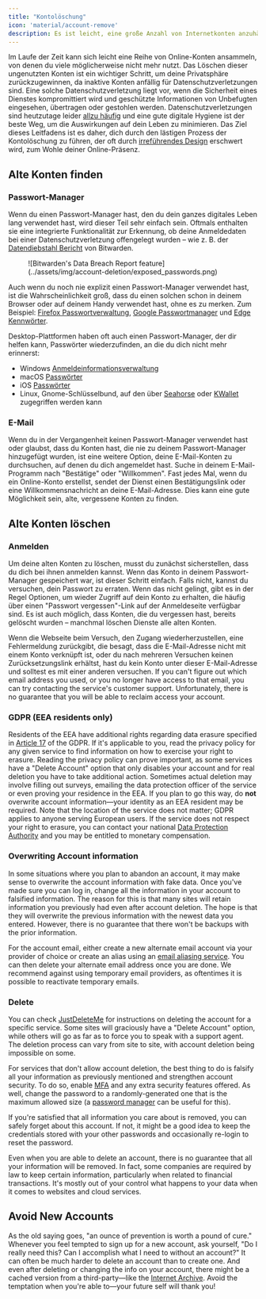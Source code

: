 ```yaml
---
title: "Kontolöschung"
icon: 'material/account-remove'
description: Es ist leicht, eine große Anzahl von Internetkonten anzuhäufen. Hier sind einige Tipps, wie du deine Sammlung entrümpeln kannst.
---
```


Im Laufe der Zeit kann sich leicht eine Reihe von Online-Konten ansammeln, von denen du viele möglicherweise nicht mehr nutzt. Das Löschen dieser ungenutzten Konten ist ein wichtiger Schritt, um deine Privatsphäre zurückzugewinnen, da inaktive Konten anfällig für Datenschutzverletzungen sind. Eine solche Datenschutzverletzung liegt vor, wenn die Sicherheit eines Dienstes kompromittiert wird und geschützte Informationen von Unbefugten eingesehen, übertragen oder gestohlen werden. Datenschutzverletzungen sind heutzutage leider [allzu häufig](https://haveibeenpwned.com/PwnedWebsites) und eine gute digitale Hygiene ist der beste Weg, um die Auswirkungen auf dein Leben zu minimieren. Das Ziel dieses Leitfadens ist es daher, dich durch den lästigen Prozess der Kontolöschung zu führen, der oft durch [irreführendes Design](https://deceptive.design) erschwert wird, zum Wohle deiner Online-Präsenz.

## Alte Konten finden

### Passwort-Manager

Wenn du einen Passwort-Manager hast, den du dein ganzes digitales Leben lang verwendet hast, wird dieser Teil sehr einfach sein. Oftmals enthalten sie eine integrierte Funktionalität zur Erkennung, ob deine Anmeldedaten bei einer Datenschutzverletzung offengelegt wurden – wie z. B. der [Datendiebstahl Bericht](https://bitwarden.com/blog/have-you-been-pwned) von Bitwarden.

<figure markdown>
  ![Bitwarden's Data Breach Report feature](../assets/img/account-deletion/exposed_passwords.png)
</figure>

Auch wenn du noch nie explizit einen Passwort-Manager verwendet hast, ist die Wahrscheinlichkeit groß, dass du einen solchen schon in deinem Browser oder auf deinem Handy verwendet hast, ohne es zu merken. Zum Beispiel: [Firefox Passwortverwaltung](https://support.mozilla.org/kb/password-manager-remember-delete-edit-logins), [Google Passwortmanager](https://passwords.google.com/intro) und [Edge Kennwörter](https://support.microsoft.com/microsoft-edge/save-or-forget-passwords-in-microsoft-edge-b4beecb0-f2a8-1ca0-f26f-9ec247a3f336).

Desktop-Plattformen haben oft auch einen Passwort-Manager, der dir helfen kann, Passwörter wiederzufinden, an die du dich nicht mehr erinnerst:

- Windows [Anmeldeinformationsverwaltung](https://support.microsoft.com/windows/accessing-credential-manager-1b5c916a-6a16-889f-8581-fc16e8165ac0)
- macOS [Passwörter](https://support.apple.com/HT211145)
- iOS [Passwörter](https://support.apple.com/HT211146)
- Linux, Gnome-Schlüsselbund, auf den über [Seahorse](https://wiki.gnome.org/Apps/Seahorse) oder [KWallet](https://userbase.kde.org/KDE_Wallet_Manager) zugegriffen werden kann

### E-Mail

Wenn du in der Vergangenheit keinen Passwort-Manager verwendet hast oder glaubst, dass du Konten hast, die nie zu deinem Passwort-Manager hinzugefügt wurden, ist eine weitere Option, deine E-Mail-Konten zu durchsuchen, auf denen du dich angemeldet hast. Suche in deinem E-Mail-Programm nach "Bestätige" oder "Willkommen". Fast jedes Mal, wenn du ein Online-Konto erstellst, sendet der Dienst einen Bestätigungslink oder eine Willkommensnachricht an deine E-Mail-Adresse. Dies kann eine gute Möglichkeit sein, alte, vergessene Konten zu finden.

## Alte Konten löschen

### Anmelden

Um deine alten Konten zu löschen, musst du zunächst sicherstellen, dass du dich bei ihnen anmelden kannst. Wenn das Konto in deinem Passwort-Manager gespeichert war, ist dieser Schritt einfach. Falls nicht, kannst du versuchen, dein Passwort zu erraten. Wenn das nicht gelingt, gibt es in der Regel Optionen, um wieder Zugriff auf dein Konto zu erhalten, die häufig über einen "Passwort vergessen"-Link auf der Anmeldeseite verfügbar sind. Es ist auch möglich, dass Konten, die du vergessen hast, bereits gelöscht wurden – manchmal löschen Dienste alle alten Konten.

Wenn die Webseite beim Versuch, den Zugang wiederherzustellen, eine Fehlermeldung zurückgibt, die besagt, dass die E-Mail-Adresse nicht mit einem Konto verknüpft ist, oder du nach mehreren Versuchen keinen Zurücksetzungslink erhältst, hast du kein Konto unter dieser E-Mail-Adresse und solltest es mit einer anderen versuchen. If you can't figure out which email address you used, or you no longer have access to that email, you can try contacting the service's customer support. Unfortunately, there is no guarantee that you will be able to reclaim access your account.

### GDPR (EEA residents only)

Residents of the EEA have additional rights regarding data erasure specified in [Article 17](https://gdpr-info.eu/art-17-gdpr) of the GDPR. If it's applicable to you, read the privacy policy for any given service to find information on how to exercise your right to erasure. Reading the privacy policy can prove important, as some services have a "Delete Account" option that only disables your account and for real deletion you have to take additional action. Sometimes actual deletion may involve filling out surveys, emailing the data protection officer of the service or even proving your residence in the EEA. If you plan to go this way, do **not** overwrite account information—your identity as an EEA resident may be required. Note that the location of the service does not matter; GDPR applies to anyone serving European users. If the service does not respect your right to erasure, you can contact your national [Data Protection Authority](https://ec.europa.eu/info/law/law-topic/data-protection/reform/rights-citizens/redress/what-should-i-do-if-i-think-my-personal-data-protection-rights-havent-been-respected_en) and you may be entitled to monetary compensation.

### Overwriting Account information

In some situations where you plan to abandon an account, it may make sense to overwrite the account information with fake data. Once you've made sure you can log in, change all the information in your account to falsified information. The reason for this is that many sites will retain information you previously had even after account deletion. The hope is that they will overwrite the previous information with the newest data you entered. However, there is no guarantee that there won't be backups with the prior information.

For the account email, either create a new alternate email account via your provider of choice or create an alias using an [email aliasing service](../email-aliasing.md). You can then delete your alternate email address once you are done. We recommend against using temporary email providers, as oftentimes it is possible to reactivate temporary emails.

### Delete

You can check [JustDeleteMe](https://justdeleteme.xyz) for instructions on deleting the account for a specific service. Some sites will graciously have a "Delete Account" option, while others will go as far as to force you to speak with a support agent. The deletion process can vary from site to site, with account deletion being impossible on some.

For services that don't allow account deletion, the best thing to do is falsify all your information as previously mentioned and strengthen account security. To do so, enable [MFA](multi-factor-authentication.md) and any extra security features offered. As well, change the password to a randomly-generated one that is the maximum allowed size (a [password manager](../passwords.md) can be useful for this).

If you're satisfied that all information you care about is removed, you can safely forget about this account. If not, it might be a good idea to keep the credentials stored with your other passwords and occasionally re-login to reset the password.

Even when you are able to delete an account, there is no guarantee that all your information will be removed. In fact, some companies are required by law to keep certain information, particularly when related to financial transactions. It's mostly out of your control what happens to your data when it comes to websites and cloud services.

## Avoid New Accounts

As the old saying goes, "an ounce of prevention is worth a pound of cure." Whenever you feel tempted to sign up for a new account, ask yourself, "Do I really need this? Can I accomplish what I need to without an account?" It can often be much harder to delete an account than to create one. And even after deleting or changing the info on your account, there might be a cached version from a third-party—like the [Internet Archive](https://archive.org). Avoid the temptation when you're able to—your future self will thank you!
